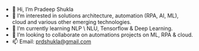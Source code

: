 - 👋 Hi, I’m Pradeep Shukla
- 👀 I’m interested in solutions architecture, automation (RPA, AI, ML), cloud and various other emerging technologies.
- 🌱 I’m currently learning NLP \ NLU, Tensorflow & Deep Learning.
- 💞️ I’m looking to collaborate on automations projects on ML, RPA & cloud.
- 📫 Email: prdshukla@gmail.com

<!---
prdshukla/prdshukla is a ✨ special ✨ repository because its `README.md` (this file) appears on your GitHub profile.
You can click the Preview link to take a look at your changes.
--->
